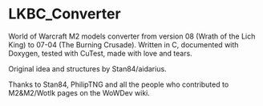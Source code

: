 # LKBC_Converter
World of Warcraft M2 models converter from version 08 (Wrath of the Lich King) to 07-04 (The Burning Crusade).
Written in C, documented with Doxygen, tested with CuTest, made with love and tears.

Original idea and structures by Stan84/aidarius.

Thanks to Stan84, PhilipTNG and all the people who contributed to M2&M2/Wotlk pages on the WoWDev wiki.